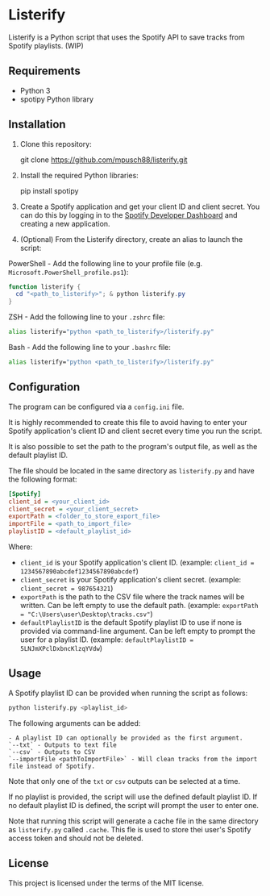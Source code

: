# Listerify

Listerify is a Python script that uses the Spotify API to save tracks from Spotify playlists. (WIP)

## Requirements

- Python 3
- spotipy Python library

## Installation

1. Clone this repository:

    git clone <https://github.com/mpusch88/listerify.git>

2. Install the required Python libraries:

    pip install spotipy

3. Create a Spotify application and get your client ID and client secret. You can do this by logging in to the [Spotify Developer Dashboard](https://developer.spotify.com/dashboard/applications) and creating a new application.

4. (Optional) From the Listerify directory, create an alias to launch the script:

PowerShell - Add the following line to your profile file (e.g. `Microsoft.PowerShell_profile.ps1`):

```powershell
function listerify {
  cd "<path_to_listerify>"; & python listerify.py
}
```

ZSH - Add the following line to your `.zshrc` file:

```zsh
alias listerify="python <path_to_listerify>/listerify.py"
```

Bash - Add the following line to your `.bashrc` file:

```bash
alias listerify="python <path_to_listerify>/listerify.py"
```

## Configuration

The program can be configured via a `config.ini` file.

It is highly recommended to create this file to avoid having to enter your Spotify application's client ID and client secret every time you run the script.

It is also possible to set the path to the program's output file, as well as the default playlist ID.

The file should be located in the same directory as `listerify.py` and have the following format:

```ini
[Spotify]
client_id = <your_client_id>
client_secret = <your_client_secret>
exportPath = <folder_to_store_export_file>
importFile = <path_to_import_file>
playlistID = <default_playlist_id>
```

Where:

- `client_id` is your Spotify application's client ID. (example: `client_id = 1234567890abcdef1234567890abcdef`)
- `client_secret` is your Spotify application's client secret. (example: `client_secret = 987654321`)
- `exportPath` is the path to the CSV file where the track names will be written. Can be left empty to use the default path. (example: `exportPath = "C:\Users\user\Desktop\tracks.csv"`)
- `defaultPlaylistID` is the default Spotify playlist ID to use if none is provided via command-line argument. Can be left empty to prompt the user for a playlist ID. (example: `defaultPlaylistID = 5LNJmXPclDxbncKlzqYVdw`)

## Usage

A Spotify playlist ID can be provided when running the script as follows:

```bash
python listerify.py <playlist_id>
```

The following arguments can be added:

    - A playlist ID can optionally be provided as the first argument.
    `--txt` - Outputs to text file
    `--csv` - Outputs to CSV
    `--importFile <pathToImportFile>` - Will clean tracks from the import file instead of Spotify.

Note that only one of the `txt` or `csv` outputs can be selected at a time.

If no playlist is provided, the script will use the defined default playlist ID. If no default playlist ID is defined, the script will prompt the user to enter one.

Note that running this script will generate a cache file in the same directory as `listerify.py` called `.cache`. This fle is used to store thei user's Spotify access token and should not be deleted.

## License

This project is licensed under the terms of the MIT license.
